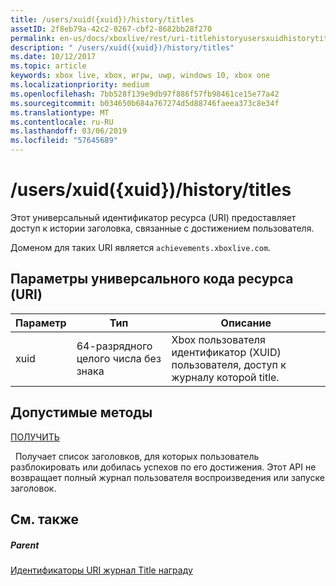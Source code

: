 ```yaml
---
title: /users/xuid({xuid})/history/titles
assetID: 2f8eb79a-42c2-0267-cbf2-8682bb28f270
permalink: en-us/docs/xboxlive/rest/uri-titlehistoryusersxuidhistorytitlesv2.html
description: " /users/xuid({xuid})/history/titles"
ms.date: 10/12/2017
ms.topic: article
keywords: xbox live, xbox, игры, uwp, windows 10, xbox one
ms.localizationpriority: medium
ms.openlocfilehash: 7bb528f139e9db97f886f57fb98461ce15e77a42
ms.sourcegitcommit: b034650b684a767274d5d88746faeea373c8e34f
ms.translationtype: MT
ms.contentlocale: ru-RU
ms.lasthandoff: 03/06/2019
ms.locfileid: "57645689"
---
```

# <a name="usersxuidxuidhistorytitles"></a>/users/xuid({xuid})/history/titles
 
Этот универсальный идентификатор ресурса (URI) предоставляет доступ к истории заголовка, связанные с достижением пользователя.
 
Доменом для таких URI является `achievements.xboxlive.com`.
 
<a id="ID4E1"></a>

 
## <a name="uri-parameters"></a>Параметры универсального кода ресурса (URI)
 
| Параметр| Тип| Описание| 
| --- | --- | --- | 
| xuid| 64-разрядного целого числа без знака| Xbox пользователя идентификатор (XUID) пользователя, доступ к журналу которой title.| 
  
<a id="ID4EAC"></a>

 
## <a name="valid-methods"></a>Допустимые методы

[ПОЛУЧИТЬ](uri-titlehistoryusersxuidhistorytitlesgetv2.md)

&nbsp;&nbsp;Получает список заголовков, для которых пользователь разблокировать или добилась успехов по его достижения. Этот API не возвращает полный журнал пользователя воспроизведения или запуске заголовок.
 
<a id="ID4EKC"></a>

 
## <a name="see-also"></a>См. также
 
<a id="ID4EMC"></a>

 
##### <a name="parent"></a>Parent 

[Идентификаторы URI журнал Title награду](atoc-reference-titlehistoryv2.md)

   